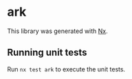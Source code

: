 # ark

This library was generated with [Nx](https://nx.dev).

## Running unit tests

Run `nx test ark` to execute the unit tests.

